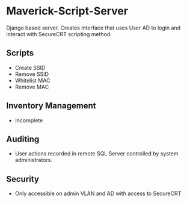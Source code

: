 # Maverick-Script-Server

Django based server.
Creates interface that uses User AD to login and interact with SecureCRT scripting method.

## Scripts 
- Create SSID
- Remove SSID
- Whitelist MAC
- Remove MAC

## Inventory Management
- Incomplete

## Auditing
- User actions recorded in remote SQL Server controlled by system administrators. 

## Security
- Only accessible on admin VLAN and AD with access to SecureCRT 
